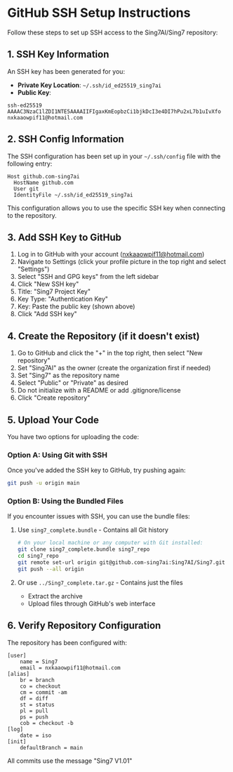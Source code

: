 # GitHub SSH Setup Instructions

Follow these steps to set up SSH access to the Sing7AI/Sing7 repository:

## 1. SSH Key Information

An SSH key has been generated for you:

- **Private Key Location**: `~/.ssh/id_ed25519_sing7ai`
- **Public Key**: 
```
ssh-ed25519 AAAAC3NzaC1lZDI1NTE5AAAAIIFIgaxKmEopbzCi1bjkDcI3e4DI7hPu2xL7b1uIvXfo nxkaaowpif11@hotmail.com
```

## 2. SSH Config Information

The SSH configuration has been set up in your `~/.ssh/config` file with the following entry:

```
Host github.com-sing7ai
  HostName github.com
  User git
  IdentityFile ~/.ssh/id_ed25519_sing7ai
```

This configuration allows you to use the specific SSH key when connecting to the repository.

## 3. Add SSH Key to GitHub

1. Log in to GitHub with your account (nxkaaowpif11@hotmail.com)
2. Navigate to Settings (click your profile picture in the top right and select "Settings")
3. Select "SSH and GPG keys" from the left sidebar
4. Click "New SSH key"
5. Title: "Sing7 Project Key"
6. Key Type: "Authentication Key"
7. Key: Paste the public key (shown above)
8. Click "Add SSH key"

## 4. Create the Repository (if it doesn't exist)

1. Go to GitHub and click the "+" in the top right, then select "New repository"
2. Set "Sing7AI" as the owner (create the organization first if needed)
3. Set "Sing7" as the repository name
4. Select "Public" or "Private" as desired
5. Do not initialize with a README or add .gitignore/license
6. Click "Create repository"

## 5. Upload Your Code

You have two options for uploading the code:

### Option A: Using Git with SSH

Once you've added the SSH key to GitHub, try pushing again:
```bash
git push -u origin main
```

### Option B: Using the Bundled Files

If you encounter issues with SSH, you can use the bundle files:

1. Use `sing7_complete.bundle` - Contains all Git history
   ```bash
   # On your local machine or any computer with Git installed:
   git clone sing7_complete.bundle sing7_repo
   cd sing7_repo
   git remote set-url origin git@github.com-sing7ai:Sing7AI/Sing7.git
   git push --all origin
   ```

2. Or use `../Sing7_complete.tar.gz` - Contains just the files
   - Extract the archive
   - Upload files through GitHub's web interface

## 6. Verify Repository Configuration

The repository has been configured with:
```
[user]
    name = Sing7
    email = nxkaaowpif11@hotmail.com
[alias]
    br = branch
    co = checkout
    cm = commit -am
    df = diff
    st = status
    pl = pull
    ps = push
    cob = checkout -b
[log]
    date = iso
[init]
    defaultBranch = main
```

All commits use the message "Sing7 V1.01" 